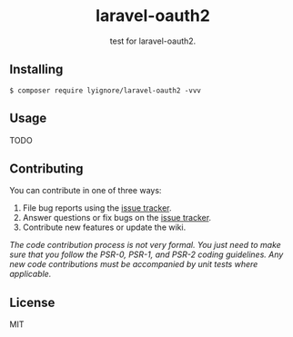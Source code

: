 <h1 align="center"> laravel-oauth2 </h1>

<p align="center"> test for laravel-oauth2.</p>


## Installing

```shell
$ composer require lyignore/laravel-oauth2 -vvv
```

## Usage

TODO

## Contributing

You can contribute in one of three ways:

1. File bug reports using the [issue tracker](https://github.com/lyignore/laravel-token/issues).
2. Answer questions or fix bugs on the [issue tracker](https://github.com/lyignore/laravel-token/issues).
3. Contribute new features or update the wiki.

_The code contribution process is not very formal. You just need to make sure that you follow the PSR-0, PSR-1, and PSR-2 coding guidelines. Any new code contributions must be accompanied by unit tests where applicable._

## License

MIT